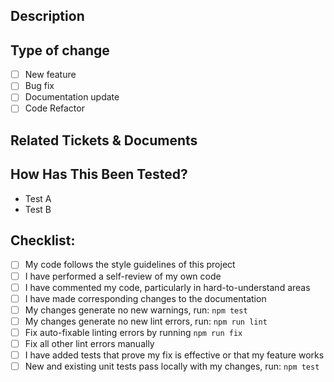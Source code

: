 
## Description
<!--
Please include a summary of the change and which issue is fixed. Please also include relevant motivation and context.
-->

## Type of change

- [ ] New feature
- [ ] Bug fix
- [ ] Documentation update
- [ ] Code Refactor
  
## Related Tickets & Documents

<!--
Please use this format link issue numbers: Fixes/Relates to #123
https://docs.github.com/en/free-pro-team@latest/github/managing-your-work-on-github/linking-a-pull-request-to-an-issue#linking-a-pull-request-to-an-issue-using-a-keyword
-->

## How Has This Been Tested?
<!--
Please describe the tests that you ran to verify your changes. Provide instructions so we can reproduce. Please also list any relevant details for your test configuration.
-->

- Test A
- Test B

## Checklist:

- [ ] My code follows the style guidelines of this project
- [ ] I have performed a self-review of my own code
- [ ] I have commented my code, particularly in hard-to-understand areas
- [ ] I have made corresponding changes to the documentation
- [ ] My changes generate no new warnings, run: `npm test`
- [ ] My changes generate no new lint errors, run: `npm run lint`
- [ ] Fix auto-fixable linting errors by running `npm run fix`
- [ ] Fix all other lint errors manually
- [ ] I have added tests that prove my fix is effective or that my feature works
- [ ] New and existing unit tests pass locally with my changes, run: `npm test`
